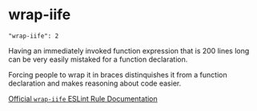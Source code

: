 # wrap-iife

    "wrap-iife": 2

Having an immediately invoked function expression that is 200 lines long can
be very easily mistaked for a function declaration.

Forcing people to wrap it in braces distinquishes it from a function
declaration and makes reasoning about code easier.

[Official `wrap-iife` ESLint Rule Documentation][wrap-iife-docs]

[wrap-iife-docs]: https://github.com/eslint/eslint/blob/master/docs/rules/wrap-iife.md
